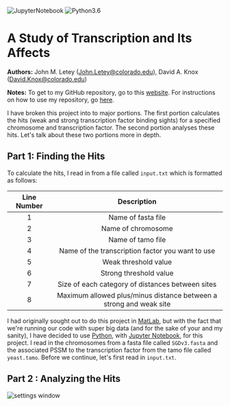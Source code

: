 ![JupyterNotebook](https://img.shields.io/badge/jupyter-notebook-orange.svg)
![Python3.6](https://img.shields.io/badge/python-3.6-blue.svg)

# A Study of Transcription and Its Affects

**Authors:** John M. Letey (John.Letey@colorado.edu), David A. Knox (David.Knox@colorado.edu)

**Notes:** To get to my GitHub repository, go to this [website](https://github.com/JohnLetey/A-Study-of-Transcription-and-Its-Affects). For instructions on how to use my repository, go [here](https://github.com/JohnLetey/A-Study-of-Transcription-and-Its-Affects/blob/master/instructions.md).

I have broken this project into to major portions. The first portion calculates the hits (weak and strong transcription factor binding sights) for a specified chromosome and transcription factor. The second portion analyses these hits. Let's talk about these two portions more in depth.

## Part 1: Finding the Hits

To calculate the hits, I read in from a file called `input.txt` which is formatted as follows:

|  Line Number  | Description |
|:---:|:---:|
| 1 | Name of fasta file |
| 2 | Name of chromosome |
| 3 | Name of tamo file |
| 4 | Name of the transcription factor you want to use |
| 5 | Weak threshold value |
| 6 | Strong threshold value |
| 7 | Size of each category of distances between sites |
| 8 | Maximum allowed plus/minus distance between a strong and weak site |

I had originally sought out to do this project in [MatLab](https://www.mathworks.com), but with the fact that we're running our code with super big data (and for the sake of your and my sanity), I have decided to use [Python](https://www.python.org), with [Jupyter Notebook](http://jupyter.org), for this project. I read in the chromosomes from a fasta file called `SGDv3.fasta` and the associated PSSM to the transcription factor from the tamo file called `yeast.tamo`. Before we continue, let's first read in `input.txt`.

## Part 2 : Analyzing the Hits

![settings window](https://github.com/JohnLetey/A-Study-of-Transcription-and-Its-Affects/blob/master/histogram.png?raw=true)
